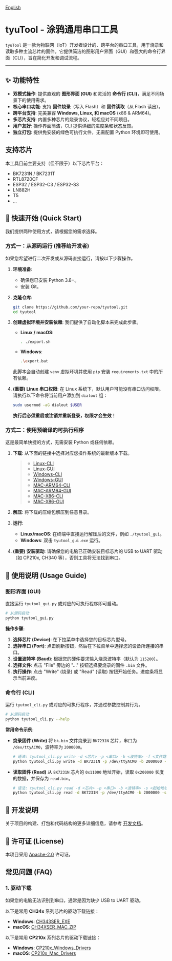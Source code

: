 [English](README.md)

# tyuTool - 涂鸦通用串口工具

`tyuTool` 是一款为物联网（IoT）开发者设计的、跨平台的串口工具，用于烧录和读取多种主流芯片的固件。它提供简洁的图形用户界面（GUI）和强大的命令行界面（CLI），旨在简化开发和调试流程。

---

## ✨ 功能特性

- **双模式操作**: 提供直观的 **图形界面 (GUI)** 和灵活的 **命令行 (CLI)**，满足不同场景下的使用需求。
- **核心串口功能**: 支持 **固件烧录**（写入 Flash）和 **固件读取**（从 Flash 读出）。
- **跨平台支持**: 完美兼容 **Windows, Linux, 和 macOS** (x86 & ARM64)。
- **多芯片支持**: 内置多种芯片的烧录协议，轻松应对不同项目。
- **用户友好**: 操作界面简洁，CLI 提供详细的进度条和状态反馈。
- **独立打包**: 提供免安装的绿色可执行文件，无需配置 Python 环境即可使用。

## 支持芯片

本工具目前主要支持（但不限于）以下芯片平台：

- BK7231N / BK7231T
- RTL8720CF
- ESP32 / ESP32-C3 / ESP32-S3
- LN882H
- T5
- ...

## 🚀 快速开始 (Quick Start)

我们提供两种使用方式，请根据您的需求选择。

### 方式一：从源码运行 (推荐给开发者)

如果您希望进行二次开发或从源码直接运行，请按以下步骤操作。

1.  **环境准备**:
    - 确保您已安装 Python 3.8+。
    - 安装 Git。

2.  **克隆仓库**:
    ```bash
    git clone https://github.com/your-repo/tyutool.git
    cd tyutool
    ```

3.  **创建虚拟环境并安装依赖**:
    我们提供了自动化脚本来完成此步骤。
    - **Linux / macOS**:
      ```bash
      . ./export.sh
      ```
    - **Windows**:
      ```bash
      .\export.bat
      ```
    此脚本会自动创建 `venv` 虚拟环境并使用 `pip` 安装 `requirements.txt` 中的所有依赖。

4.  **(重要) Linux 串口权限**:
    在 Linux 系统下，默认用户可能没有串口访问权限。请执行以下命令将当前用户添加到 `dialout` 组：
    ```bash
    sudo usermod -aG dialout $USER
    ```
    **执行后必须重启或注销并重新登录，权限才会生效！**

### 方式二：使用预编译的可执行程序

这是最简单快捷的方式，无需安装 Python 或任何依赖。

1.  **下载**: 从下面的链接中选择对应您操作系统的最新版本下载。

    > - [Linux-CLI](https://images.tuyacn.com/smart/embed/package/vscode/data/ide_serial/tyutool_cli.tar.gz)
    > - [Linux-GUI](https://images.tuyacn.com/smart/embed/package/vscode/data/ide_serial/tyutool_gui.tar.gz)
    > - [Windows-CLI](https://images.tuyacn.com/smart/embed/package/vscode/data/ide_serial/win_tyutool_cli.tar.gz)
    > - [Windows-GUI](https://images.tuyacn.com/smart/embed/package/vscode/data/ide_serial/win_tyutool_gui.tar.gz)
    > - [MAC-ARM64-CLI](https://images.tuyacn.com/smart/embed/package/vscode/data/ide_serial/darwin_arm64_tyutool_cli.tar.gz)
    > - [MAC-ARM64-GUI](https://images.tuyacn.com/smart/embed/package/vscode/data/ide_serial/darwin_arm64_tyutool_gui.tar.gz)
    > - [MAC-X86-CLI](https://images.tuyacn.com/smart/embed/package/vscode/data/ide_serial/darwin_x86_tyutool_cli.tar.gz)
    > - [MAC-X86-GUI](https://images.tuyacn.com/smart/embed/package/vscode/data/ide_serial/darwin_x86_tyutool_gui.tar.gz)

2.  **解压**: 将下载的压缩包解压到任意目录。
3.  **运行**:
    - **Linux/macOS**: 在终端中直接运行解压后的文件，例如 `./tyutool_gui`。
    - **Windows**: 双击 `tyutool_gui.exe` 运行。
4.  **(重要) 安装驱动**: 请确保您的电脑已正确安装目标芯片的 USB to UART 驱动（如 CP210x, CH340 等），否则工具将无法找到串口。


## 📖 使用说明 (Usage Guide)

### 图形界面 (GUI)

直接运行 `tyutool_gui.py` 或对应的可执行程序即可启动。

```bash
# 从源码启动
python tyutool_gui.py
```

**操作步骤**:
1.  **选择芯片 (Device)**: 在下拉菜单中选择您的目标芯片型号。
2.  **选择串口 (Port)**: 点击刷新按钮，然后在下拉菜单中选择您的设备所连接的串口。
3.  **设置波特率 (Baud)**: 根据您的硬件要求输入烧录波特率（默认为 `115200`）。
4.  **选择文件**: 点击 "File" 旁边的 "..." 按钮选择要烧录的固件 `.bin` 文件。
5.  **执行操作**: 点击 "Write" (烧录) 或 "Read" (读取) 按钮开始任务。进度条将显示当前进度。

### 命令行 (CLI)

运行 `tyutool_cli.py` 或对应的可执行程序，并通过参数控制其行为。

```bash
# 从源码启动
python tyutool_cli.py --help
```

**常用命令示例**:

- **烧录固件 (Write)**
  将 `bk.bin` 文件烧录到 `BK7231N` 芯片，串口为 `/dev/ttyACM0`，波特率为 `2000000`。
  ```bash
  # 语法: tyutool_cli.py write -d <芯片> -p <串口> -b <波特率> -f <文件路径>
  python tyutool_cli.py write -d BK7231N -p /dev/ttyACM0 -b 2000000 -f ./bk.bin
  ```

- **读取固件 (Read)**
  从 `BK7231N` 芯片的 `0x11000` 地址开始，读取 `0x200000` 长度的数据，并保存为 `read.bin`。
  ```bash
  # 语法: tyutool_cli.py read -d <芯片> -p <串口> -b <波特率> -s <起始地址> -l <长度> -f <保存路径>
  python tyutool_cli.py read -d BK7231N -p /dev/ttyACM0 -b 2000000 -s 0x11000 -l 0x200000 -f read.bin
  ```

## 📝 开发说明

关于项目的构建、打包和代码结构的更多详细信息，请参考 [开发文档](tools/develop.md)。

## 📄 许可证 (License)

本项目采用 [Apache-2.0](LICENSE) 许可证。

## 常见问题 (FAQ)

### 1. 驱动下载

如果您的电脑无法识别到串口，通常是因为缺少 USB to UART 驱动。

以下是常用 **CH34x** 系列芯片的驱动下载链接：

- **Windows**: [CH343SER_EXE](https://www.wch.cn/downloads/ch343ser_exe.html)
- **macOS**: [CH34XSER_MAC_ZIP](https://www.wch.cn/downloads/CH34XSER_MAC_ZIP.html)

以下是常用 **CP210x** 系列芯片的驱动下载链接：

- **Windows**: [CP210x_Windows_Drivers](https://www.silabs.com/documents/public/software/CP210x_Windows_Drivers.zip)
- **macOS**: [CP210x_Mac_Drivers](https://www.silabs.com/documents/public/software/Mac_OSX_VCP_Driver.zip)
